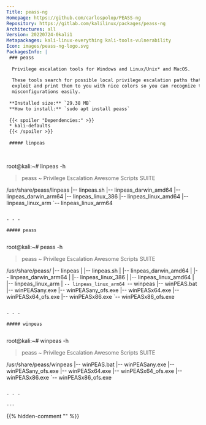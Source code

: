 ```yaml
---
Title: peass-ng
Homepage: https://github.com/carlospolop/PEASS-ng
Repository: https://gitlab.com/kalilinux/packages/peass-ng
Architectures: all
Version: 20220724-0kali1
Metapackages: kali-linux-everything kali-tools-vulnerability 
Icon: images/peass-ng-logo.svg
PackagesInfo: |
 ### peass
 
  Privilege escalation tools for Windows and Linux/Unix* and MacOS.
   
  These tools search for possible local privilege escalation paths that you could
  exploit and print them to you with nice colors so you can recognize the
  misconfigurations easily.
 
 **Installed size:** `29.38 MB`  
 **How to install:** `sudo apt install peass`  
 
 {{< spoiler "Dependencies:" >}}
 * kali-defaults
 {{< /spoiler >}}
 
 ##### linpeas
 
 
 ```
 root@kali:~# linpeas -h
 
 > peass ~ Privilege Escalation Awesome Scripts SUITE
 
 /usr/share/peass/linpeas
 |-- linpeas.sh
 |-- linpeas_darwin_amd64
 |-- linpeas_darwin_arm64
 |-- linpeas_linux_386
 |-- linpeas_linux_amd64
 |-- linpeas_linux_arm
 `-- linpeas_linux_arm64
 ```
 
 - - -
 
 ##### peass
 
 
 ```
 root@kali:~# peass -h
 
 > peass ~ Privilege Escalation Awesome Scripts SUITE
 
 /usr/share/peass/
 |-- linpeas
 |   |-- linpeas.sh
 |   |-- linpeas_darwin_amd64
 |   |-- linpeas_darwin_arm64
 |   |-- linpeas_linux_386
 |   |-- linpeas_linux_amd64
 |   |-- linpeas_linux_arm
 |   `-- linpeas_linux_arm64
 `-- winpeas
     |-- winPEAS.bat
     |-- winPEASany.exe
     |-- winPEASany_ofs.exe
     |-- winPEASx64.exe
     |-- winPEASx64_ofs.exe
     |-- winPEASx86.exe
     `-- winPEASx86_ofs.exe
 ```
 
 - - -
 
 ##### winpeas
 
 
 ```
 root@kali:~# winpeas -h
 
 > peass ~ Privilege Escalation Awesome Scripts SUITE
 
 /usr/share/peass/winpeas
 |-- winPEAS.bat
 |-- winPEASany.exe
 |-- winPEASany_ofs.exe
 |-- winPEASx64.exe
 |-- winPEASx64_ofs.exe
 |-- winPEASx86.exe
 `-- winPEASx86_ofs.exe
 ```
 
 - - -
 
---
```

{{% hidden-comment "<!--Do not edit anything above this line-->" %}}
